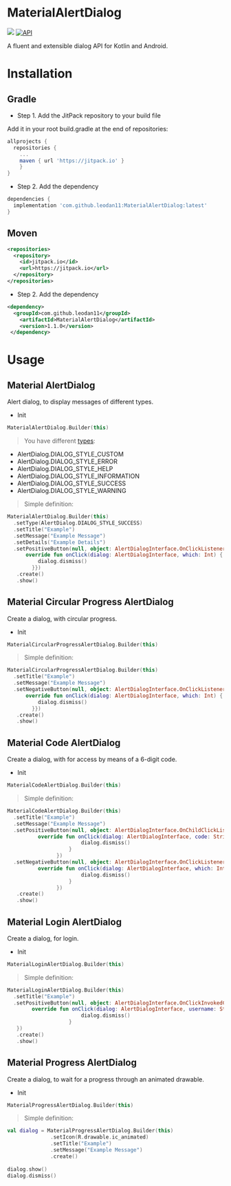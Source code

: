 # MaterialAlertDialog

[![](https://jitpack.io/v/leodan11/MaterialAlertDialog.svg)](https://jitpack.io/#leodan11/MaterialAlertDialog)
[![API](https://img.shields.io/badge/API-24%2B-brightgreen.svg?style=flat)](https://android-arsenal.com/api?level=24)

A fluent and extensible dialog API for Kotlin and Android.

# Installation

## Gradle

- Step 1. Add the JitPack repository to your build file

Add it in your root build.gradle at the end of repositories:

```gradle
allprojects {
  repositories {
    ...
    maven { url 'https://jitpack.io' }
    }
}
```

- Step 2. Add the dependency

```gradle
dependencies {
  implementation 'com.github.leodan11:MaterialAlertDialog:latest'
}
```

## Moven

```xml
<repositories>
  <repository>
    <id>jitpack.io</id>
    <url>https://jitpack.io</url>
  </repository>
</repositories>
```

- Step 2. Add the dependency

```xml
<dependency>
  <groupId>com.github.leodan11</groupId>
    <artifactId>MaterialAlertDialog</artifactId>
    <version>1.1.0</version>
 </dependency>
```


# Usage

## Material AlertDialog

Alert dialog, to display messages of different types.

- Init

```kotlin
MaterialAlertDialog.Builder(this)
```

> You have different [types](https://github.com/leodan11/MaterialAlertDialog/tree/master/images):
  - AlertDialog.DIALOG_STYLE_CUSTOM
  - AlertDialog.DIALOG_STYLE_ERROR
  - AlertDialog.DIALOG_STYLE_HELP
  - AlertDialog.DIALOG_STYLE_INFORMATION
  - AlertDialog.DIALOG_STYLE_SUCCESS
  - AlertDialog.DIALOG_STYLE_WARNING

> Simple definition:

```kotlin
MaterialAlertDialog.Builder(this)
  .setType(AlertDialog.DIALOG_STYLE_SUCCESS)
  .setTitle("Example")
  .setMessage("Example Message")
  .setDetails("Example Details")
  .setPositiveButton(null, object: AlertDialogInterface.OnClickListener{
      override fun onClick(dialog: AlertDialogInterface, which: Int) {
          dialog.dismiss()
        }})
   .create()
   .show()
```

## Material Circular Progress AlertDialog

Create a dialog, with circular progress.

- Init

```kotlin
MaterialCircularProgressAlertDialog.Builder(this)
```

> Simple definition:

```kotlin
MaterialCircularProgressAlertDialog.Builder(this)
  .setTitle("Example")
  .setMessage("Example Message")
  .setNegativeButton(null, object: AlertDialogInterface.OnClickListener{
      override fun onClick(dialog: AlertDialogInterface, which: Int) {
          dialog.dismiss()
        }})
   .create()
   .show()
```

## Material Code AlertDialog

Create a dialog, with for access by means of a 6-digit code.

- Init

```kotlin
MaterialCodeAlertDialog.Builder(this)
```

> Simple definition:

```kotlin
MaterialCodeAlertDialog.Builder(this)
  .setTitle("Example")
  .setMessage("Example Message")
  .setPositiveButton(null, object: AlertDialogInterface.OnChildClickListenerInput{
          override fun onClick(dialog: AlertDialogInterface, code: String, reason: String, numberDecimal: Double?, valuePercentage: Double?) {
                        dialog.dismiss()
                    }
                })
  .setNegativeButton(null, object: AlertDialogInterface.OnClickListener{
          override fun onClick(dialog: AlertDialogInterface, which: Int) {
                        dialog.dismiss()
                    }
                })
   .create()
   .show()
```

## Material Login AlertDialog

Create a dialog, for login.

- Init

```kotlin
MaterialLoginAlertDialog.Builder(this)
```

> Simple definition:

```kotlin
MaterialLoginAlertDialog.Builder(this)
  .setTitle("Example")
  .setPositiveButton(null, object: AlertDialogInterface.OnClickInvokedCallback{
        override fun onClick(dialog: AlertDialogInterface, username: String, password: String) {
                        dialog.dismiss()
                    }
   })
   .create()
   .show()
```

## Material Progress AlertDialog

Create a dialog, to wait for a progress through an animated drawable.

- Init

```kotlin
MaterialProgressAlertDialog.Builder(this)
```

> Simple definition:

```kotlin
val dialog = MaterialProgressAlertDialog.Builder(this)
              .setIcon(R.drawable.ic_animated)
              .setTitle("Example")
              .setMessage("Example Message")
              .create()
              
dialog.show()
dialog.dismiss()
```

